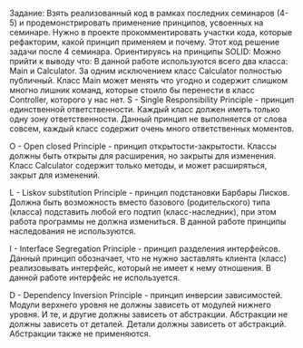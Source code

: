 Задание:
Взять реализованный код в рамках последних семинаров (4-5) и продемонстрировать применение принципов,
усвоенных на семинаре. Нужно в проекте прокомментировать участки кода, которые
рефакторим, какой принцип применяем и почему.
Этот код решение задачи после 4 семинара.
Ориентируясь на принципы SOLID:
Можно прийти к выводу что:
В данной работе используются всего два класса: Main и Calculator. 
За одним исключением класс Calculator полностью публичный. Класс Main может менять что угодно и содержит слишком многно лишник команд, 
которые стоило бы перенести в класс Controller, которого у нас нет.
S - Single Responsibility Principle - принцип единственной ответственности. 
Каждый класс должен иметь только одну зону ответственности. Данный принцип не выполняется от слова совсем, 
каждый класс содержит очень много ответственных моментов.

O - Open closed Principle - принцип открытости-закрытости. 
Классы должны быть открыты для расширения, но закрыты для изменения. Класс Calculator содержит только методы, 
и может расширяться, закрыт для изменений.

L - Liskov substitution Principle - принцип подстановки Барбары Лисков.
Должна быть возможность вместо базового (родительского) типа (класса) подставить любой его подтип 
(класс-наследник), при этом работа программы не должна измениться. В данной работе принципы наследования не используются.

I -  Interface Segregation Principle - принцип разделения интерфейсов. 
Данный принцип обозначает, что не нужно заставлять клиента (класс) реализовывать интерфейс, 
который не имеет к нему отношения. В данной работе интерфейс не используется.

D - Dependency Inversion Principle - принцип инверсии зависимостей. 
Модули верхнего уровня не должны зависеть от модулей нижнего уровня. 
И те, и другие должны зависеть от абстракции. Абстракции не должны зависеть от деталей. 
Детали должны зависеть от абстракций. Абстракции также не применяются.
